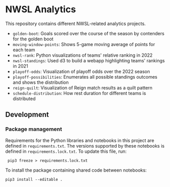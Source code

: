 # NWSL Analytics

This repository contains different NWSL-related analytics projects.

* `golden-boot`: Goals scored over the course of the season by contenders for the golden boot
* `moving-window-points`: Shows 5-game moving average of points for each team
* `nwsl-rank`: Python visualizations of teams' relative ranking in 2022
* `nwsl-standings`: Used d3 to build a webapp highlighting teams' rankings in 2021
* `playoff-odds`: Visualization of playoff odds over the 2022 season
* `playoff-possibilities`: Enumerates all possible standings outcomes and shows the distribution
* `reign-quilt`: Visualization of Reign match results as a quilt pattern
* `schedule-distribution`: How rest duration for different teams is distributed

## Development

### Package management

Requirements for the Python libraries and notebooks in this project are
defined in `requirements.txt`. The versions supported by these notebooks is
defined in `requirements.lock.txt`. To update this file, run:

```
 pip3 freeze > requirements.lock.txt
 ```

To install the package containing shared code between notebooks:

```
pip3 install --editable .
```